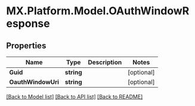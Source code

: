 # MX.Platform.Model.OAuthWindowResponse

## Properties

Name | Type | Description | Notes
------------ | ------------- | ------------- | -------------
**Guid** | **string** |  | [optional] 
**OauthWindowUri** | **string** |  | [optional] 

[[Back to Model list]](../README.md#documentation-for-models) [[Back to API list]](../README.md#documentation-for-api-endpoints) [[Back to README]](../README.md)

